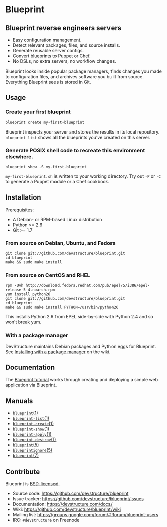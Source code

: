 # Blueprint

## Blueprint reverse engineers servers

* Easy configuration management.
* Detect relevant packages, files, and source installs.
* Generate reusable server configs.
* Convert blueprints to Puppet or Chef.
* No DSLs, no extra servers, no workflow changes.

Blueprint looks inside popular package managers, finds changes you made to configuration files, and archives software you built from source.  Everything Blueprint sees is stored in Git.

## Usage

### Create your first blueprint

	blueprint create my-first-blueprint

Blueprint inspects your server and stores the results in its local repository.  `blueprint list` shows all the blueprints you've created on this server.

### Generate POSIX shell code to recreate this environment elsewhere.

	blueprint show -S my-first-blueprint

`my-first-blueprint.sh` is written to your working directory.  Try out `-P` or `-C` to generate a Puppet module or a Chef cookbook.

## Installation

Prerequisites:

* A Debian- or RPM-based Linux distribution
* Python >= 2.6
* Git >= 1.7

### From source on Debian, Ubuntu, and Fedora

	git clone git://github.com/devstructure/blueprint.git
	cd blueprint
	make && sudo make install

### From source on CentOS and RHEL

	rpm -Uvh http://download.fedora.redhat.com/pub/epel/5/i386/epel-release-5-4.noarch.rpm
	yum install python26
	git clone git://github.com/devstructure/blueprint.git
	cd blueprint
	make && sudo make install PYTHON=/usr/bin/python26

This installs Python 2.6 from EPEL side-by-side with Python 2.4 and so won't break yum.

### With a package manager

DevStructure maintains Debian packages and Python eggs for Blueprint.  See [Installing with a package manager](https://github.com/devstructure/blueprint/wiki/Installing-with-a-package-manager) on the wiki.

## Documentation

The [Blueprint tutorial](https://devstructure.com/docs/tutorial.html) works through creating and deploying a simple web application via Blueprint.

## Manuals

* [`blueprint`(1)](http://devstructure.github.com/blueprint/blueprint.1.html)
* [`blueprint-list`(1)](http://devstructure.github.com/blueprint/blueprint-list.1.html)
* [`blueprint-create`(1)](http://devstructure.github.com/blueprint/blueprint-create.1.html)
* [`blueprint-show`(1)](http://devstructure.github.com/blueprint/blueprint-show.1.html)
* [`blueprint-apply`(1)](http://devstructure.github.com/blueprint/blueprint-apply.1.html)
* [`blueprint-destroy`(1)](http://devstructure.github.com/blueprint/blueprint-destroy.1.html)
* [`blueprint`(5)](http://devstructure.github.com/blueprint/blueprint.5.html)
* [`blueprintignore`(5)](http://devstructure.github.com/blueprint/blueprintignore.5.html)
* [`blueprint`(7)](http://devstructure.github.com/blueprint/blueprint.7.html)

## Contribute

Blueprint is [BSD-licensed](https://github.com/devstructure/blueprint/blob/master/LICENSE).

* Source code: <https://github.com/devstructure/blueprint>
* Issue tracker: <https://github.com/devstructure/blueprint/issues>
* Documentation: <https://devstructure.com/docs/>
* Wiki: <https://github.com/devstructure/blueprint/wiki>
* Mailing list: <https://groups.google.com/forum/#!forum/blueprint-users>
* IRC: `#devstructure` on Freenode

